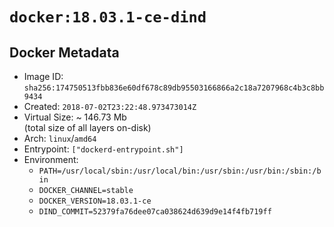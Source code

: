 # `docker:18.03.1-ce-dind`

## Docker Metadata

- Image ID: `sha256:174750513fbb836e60df678c89db95503166866a2c18a7207968c4b3c8bb9434`
- Created: `2018-07-02T23:22:48.973473014Z`
- Virtual Size: ~ 146.73 Mb  
  (total size of all layers on-disk)
- Arch: `linux`/`amd64`
- Entrypoint: `["dockerd-entrypoint.sh"]`
- Environment:
  - `PATH=/usr/local/sbin:/usr/local/bin:/usr/sbin:/usr/bin:/sbin:/bin`
  - `DOCKER_CHANNEL=stable`
  - `DOCKER_VERSION=18.03.1-ce`
  - `DIND_COMMIT=52379fa76dee07ca038624d639d9e14f4fb719ff`
